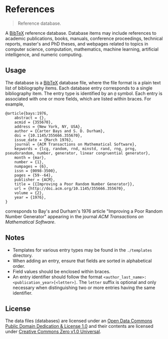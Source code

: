 # References

> Reference database.

<section class="intro">

A [BibTeX][bibtex] reference database. Database items may include references to academic publications, books, manuals, conference proceedings, technical reports, master's and PhD theses, and webpages related to topics in computer science, computation, mathematics, machine learning, artificial intelligence, and numeric computing.

</section>

<!-- /.intro -->

<section class="usage">

## Usage

The database is a [BibTeX][bibtex] database file, where the file format is a plain text list of bibliography items. Each database entry corresponds to a single bibliography item. The entry type is identified by an `@` symbol. Each entry is associated with one or more fields, which are listed within braces. For example,

```text
@article{bays:1976,
    abstract = {},
    acmid = {355670},
    address = {New York, NY, USA},
    author = {Carter Bays and S. D. Durham},
    doi = {10.1145/355666.355670},
    issue_date = {March 1976},
    journal = {ACM Transactions on Mathematical Software},
    keywords = {lcg, random, rnd, minstd, rand, rng, prng, pseudorandom, number, generator, linear congruential generator},
    month = {mar},
    number = {1},
    numpages = {6},
    issn = {0098-3500},
    pages = {59--64},
    publisher = {ACM},
    title = {{Improving a Poor Random Number Generator}},
    url = {http://doi.acm.org/10.1145/355666.355670},
    volume = {2},
    year = {1976},
}
```

corresponds to Bay's and Durham's 1976 article "Improving a Poor Random Number Generator" appearing in the journal _ACM Transactions on Mathematical Software_. 

</section>

<!-- /.usage -->

<section class="notes">

## Notes

-   Templates for various entry types may be found in the `./templates` directory.
-   When adding an entry, ensure that fields are sorted in alphabetical order.
-   Field values should be enclosed within braces.
-   An entry identifier should follow the format `<author_last_name>:<publication_year>[<letter>]`. The `letter` suffix is optional and only necessary when distinguishing two or more entries having the same identifier.

</section>

<!-- /.notes -->

<!-- <license> -->

## License

The data files (databases) are licensed under an [Open Data Commons Public Domain Dedication & License 1.0][pddl-1.0] and their contents are licensed under [Creative Commons Zero v1.0 Universal][cc0].

<!-- </license> -->

<section class="links">

[pddl-1.0]: http://opendatacommons.org/licenses/pddl/1.0/

[cc0]: https://creativecommons.org/publicdomain/zero/1.0

[bibtex]: http://www.bibtex.org/

</section>

<!-- /.links -->
